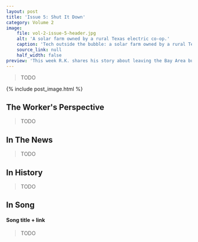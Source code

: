 ```yaml
---
layout: post
title: 'Issue 5: Shut It Down'
category: Volume 2
image:
    file: vol-2-issue-5-header.jpg
    alt: 'A solar farm owned by a rural Texas electric co-op.'
    caption: 'Tech outside the bubble: a solar farm owned by a rural Texas electric co-op. Photo by R.K.'
    source_link: null
    half_width: false
preview: 'This week R.K. shares his story about leaving the Bay Area bubble.'
---
```


> TODO

<!--excerpt-->

{% include post_image.html %}

## The Worker's Perspective

> TODO

## In The News

> TODO

## In History

> TODO

## In Song

#### Song title + link

> TODO

